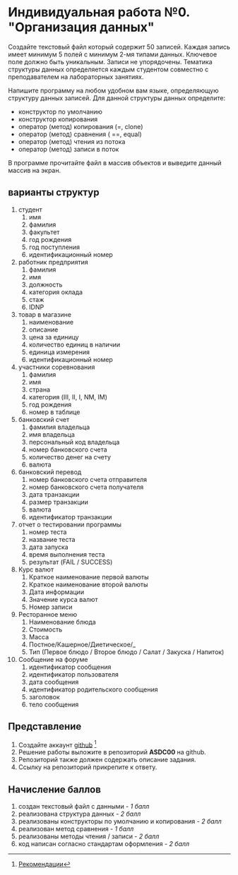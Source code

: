 # Индивидуальная работа №0. "Организация данных"

Создайте текстовый файл который содержит 50 записей. Каждая запись имеет минимум 5 полей с минимум 2-мя типами данных. Ключевое поле должно быть уникальным. Записи не упорядочены. Тематика структуры данных определяется каждым студентом совместно с преподавателем на лабораторных занятиях.

Напишите программу на любом удобном вам языке, определяющую структуру данных записей. Для данной структуры данных определите:

 * конструктор по умолчанию
 * конструктор копирования
 * оператор (метод) копирования (=, clone)
 * оператор (метод) сравнения ( ==, equal)
 * оператор (метод) чтения из потока
 * оператор (метод) записи в поток

В программе прочитайте файл в массив объектов и выведите данный массив на экран.

## варианты структур

1. студент
   1. имя
   2. фамилия
   3. факультет
   4. год рождения
   5. год поступления
   6. идентификационный номер
2. работник предприятия
   1. фамилия
   2. имя
   3. должность
   4. категория оклада
   5. стаж
   6. IDNP
3. товар в магазине
   1. наименование
   2. описание
   3. цена за единицу
   4. количество единиц в наличии
   5. единица измерения
   6. идентификационный номер
4. участники соревнования
   1. фамилия
   2. имя
   3. страна
   4. категория (III, II, I, NM, IM)
   5. год рождения
   6. номер в таблице
5. банковский счет
   1. фамилия владельца
   2. имя владельца
   3. персональный код владельца
   4. номер банковского счета
   5. количество денег на счету
   6. валюта
6. банковский перевод
   1. номер банковского счета отправителя
   2. номер банковского счета получателя
   3. дата транзакции
   4. размер транзакции
   5. валюта
   6. идентификатор транзакции
7. отчет о тестировании программы
   1. номер теста
   2. название теста
   3. дата запуска
   4. время выполнения теста
   5. результат (FAIL / SUCCESS)
8. Курс валют
   1. Краткое наименование первой валюты
   2. Краткое наименование второй валюты
   3. Дата информации
   4. Значение курса валют
   5. Номер записи
9. Ресторанное меню
   1. Наименование блюда
   2. Стоимость
   3. Масса
   4. Постное/Кашерное/Диетическое/_
   5. Тип (Первое блюдо / Второе блюдо / Салат / Закуска / Напиток)
10. Сообщение на форуме
    1. идентификатор сообщения
    2. идентификатор пользователя
    3. дата сообщения
    4. идентификатор родительского сообщения
    5. заголовок
    6. тело сообщения

## Представление

1. Создайте аккаунт [github](https://github.com)  [^4]
2. Решение работы выложите в репозиторий __ASDC00__ на github.
3. Репозиторий также должен содержать описание задания.
4. Ссылку на репозиторий прикрепите к ответу.

## Начисление баллов

1. создан текстовый файл с данными - _1 балл_
2. реализована структура данных - _2 балл_
3. реализованы конструкторы по умолчанию и копирования - _2 балл_
4. реализован метод сравнения - _1 балл_
5. реализованы методы чтения / записи - _2 балл_
6. код написан согласно стандартам оформления - _2 балл_

[^1]: [CSV](./../1_chapter/1_what_is_csv.md)
[^2]: [Организация кода на С++](./../1_chapter/2_projects.md)
[^3]: [Рекомендации](./../1_chapter/3_recommendations.md)
[^4]: [Рекомендации](./../1_chapter/4_git_usage.md)